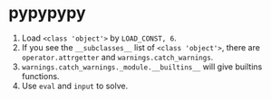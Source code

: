 # pypypypy

1. Load `<class 'object'>` by `LOAD_CONST, 6`.
2. If you see the `__subclasses__` list of `<class 'object'>`, there are `operator.attrgetter` and `warnings.catch_warnings`.
3. `warnings.catch_warnings._module.__builtins__` will give builtins functions.
4. Use `eval` and `input` to solve.
